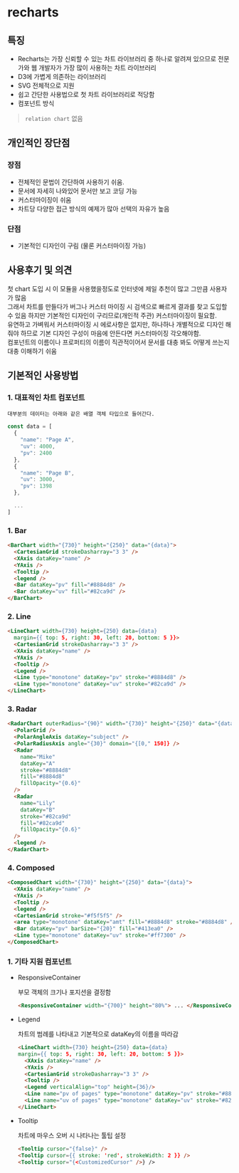 # **recharts**

## **특징**

- Recharts는 가장 신뢰할 수 있는 차트 라이브러리 중 하나로 알려져 있으므로 전문가와 웹 개발자가 가장 많이 사용하는 차트 라이브러리
- D3에 가볍게 의존하는 라이브러리
- SVG 전체적으로 지원
- 쉽고 간단한 사용법으로 첫 차트 라이브러리로 적당함
- 컴포넌트 방식

> `relation chart` 없음

## **개인적인 장단점**

### **장점**

- 전체적인 문법이 간단하여 사용하기 쉬움.
- 문서에 자세히 나와있어 문서만 보고 코딩 가능
- 커스터마이징이 쉬움
- 차트당 다양한 접근 방식의 예제가 많아 선택의 자유가 높음

### **단점**

- 기본적인 디자인이 구림 (물론 커스터마이징 가능)

## **사용후기 및 의견**

첫 chart 도입 시 이 모듈을 사용했을정도로 인터넷에 제일 추천이 많고 그만큼 사용자가 많음  
그래서 차트를 만들다가 버그나 커스터 마이징 시 검색으로 빠르게 결과를 찾고 도입할 수 있음
하지만 기본적인 디자인이 구리므로(개인적 주관) 커스터마이징이 필요함.  
유연하고 가벼워서 커스터마이징 시 에로사항은 없지만, 하나하나 개별적으로 디자인 해줘야 하므로 기본 디자인 구성이 마음에 안든다면 커스터마이징 각오해야함.  
컴포넌트의 이름이나 프로퍼티의 이름이 직관적이어서 문서를 대충 봐도 어떻게 쓰는지 대충 이해하기 쉬움

## **기본적인 사용방법**

### **1. 대표적인 차트 컴포넌트**

`대부분의 데이터는 아래와 같은 배열 객체 타입으로 들어간다.`

```js
const data = [
  {
    "name": "Page A",
    "uv": 4000,
    "pv": 2400
  },
  {
    "name": "Page B",
    "uv": 3000,
    "pv": 1398
  },

  ...
]
```

### **1. Bar**

```html
<BarChart width="{730}" height="{250}" data="{data}">
  <CartesianGrid strokeDasharray="3 3" />
  <XAxis dataKey="name" />
  <YAxis />
  <Tooltip />
  <legend />
  <Bar dataKey="pv" fill="#8884d8" />
  <Bar dataKey="uv" fill="#82ca9d" />
</BarChart>
```

### **2. Line**

```html
<LineChart width={730} height={250} data={data}
  margin={{ top: 5, right: 30, left: 20, bottom: 5 }}>
  <CartesianGrid strokeDasharray="3 3" />
  <XAxis dataKey="name" />
  <YAxis />
  <Tooltip />
  <Legend />
  <Line type="monotone" dataKey="pv" stroke="#8884d8" />
  <Line type="monotone" dataKey="uv" stroke="#82ca9d" />
</LineChart>
```

### **3. Radar**

```html
<RadarChart outerRadius="{90}" width="{730}" height="{250}" data="{data}">
  <PolarGrid />
  <PolarAngleAxis dataKey="subject" />
  <PolarRadiusAxis angle="{30}" domain="{[0," 150]} />
  <Radar
    name="Mike"
    dataKey="A"
    stroke="#8884d8"
    fill="#8884d8"
    fillOpacity="{0.6}"
  />
  <Radar
    name="Lily"
    dataKey="B"
    stroke="#82ca9d"
    fill="#82ca9d"
    fillOpacity="{0.6}"
  />
  <legend />
</RadarChart>
```

### **4. Composed**

```html
<ComposedChart width="{730}" height="{250}" data="{data}">
  <XAxis dataKey="name" />
  <YAxis />
  <Tooltip />
  <legend />
  <CartesianGrid stroke="#f5f5f5" />
  <area type="monotone" dataKey="amt" fill="#8884d8" stroke="#8884d8" />
  <Bar dataKey="pv" barSize="{20}" fill="#413ea0" />
  <Line type="monotone" dataKey="uv" stroke="#ff7300" />
</ComposedChart>
```

### **1. 기타 지원 컴포넌트**

- ResponsiveContainer

  부모 객체의 크기나 포지션을 결정함

  ```html
  <ResponsiveContainer width="{700}" height="80%"> ... </ResponsiveContainer>
  ```

- Legend

  차트의 범례를 나타내고 기본적으로 dataKey의 이름을 따라감

  ```html
  <LineChart width={730} height={250} data={data}
  margin={{ top: 5, right: 30, left: 20, bottom: 5 }}>
    <XAxis dataKey="name" />
    <YAxis />
    <CartesianGrid strokeDasharray="3 3" />
    <Tooltip />
    <Legend verticalAlign="top" height={36}/>
    <Line name="pv of pages" type="monotone" dataKey="pv" stroke="#8884d8" />
    <Line name="uv of pages" type="monotone" dataKey="uv" stroke="#82ca9d" />
  </LineChart>
  ```

- Tooltip

  차트에 마우스 오버 시 나타나는 툴팁 설정

  ```html
  <Tooltip cursor="{false}" />
  <Tooltip cursor={{ stroke: 'red', strokeWidth: 2 }} />
  <Tooltip cursor="{<CustomizedCursor" />} />
  ```
